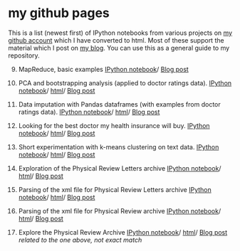 # my github pages

This is a list (newest first) of IPython notebooks from various projects on 
[my github account](https://github.com/nikos-daniilidis) which I 
have converted to html. Most of these support the material which I
post on [my blog](http://oligotropos.wordpress.com/). You can use this 
as a general guide to my repository.

9. MapReduce, basic examples
[IPython notebook](https://github.com/nikos-daniilidis/hadoop-mapreduce-o/blob/master/MapReduceLemmings.ipynb)/
[Blog post](oligotropos.wordpress.com/2014/10/13/mapreduce-lemmings-in-the-21st-century)

8. PCA and bootstrapping analysis (applied to doctor ratings data).
[IPython notebook](https://github.com/nikos-daniilidis/find-md/blob/master/find_me_a_doc_pca-score.ipynb)/
[html](http://nikos-daniilidis.github.io/find-md/find_me_a_doc_pca-score.html)/
[Blog post](http://oligotropos.wordpress.com/2014/07/14/picking-a-doctor/)

7. Data imputation with Pandas dataframes (with examples from doctor ratings data).
[IPython notebook](https://github.com/nikos-daniilidis/find-md/blob/master/find_me_a_doc_imputation.ipynb)/
[html](http://nikos-daniilidis.github.io/find-md/find_me_a_doc_imputation.html)/
[Blog post](http://oligotropos.wordpress.com/2014/07/12/ihmo-continued-the-brute-the-stochastic-and-the-aggressive/)

6. Looking for the best doctor my health insurance will buy.
[IPython notebook](https://github.com/nikos-daniilidis/find-md/blob/master/find_me_a_doc_nonames.ipynb)/
[html](http://nikos-daniilidis.github.io/find-md/find_me_a_doc_nonames.html)/
[Blog post](http://oligotropos.wordpress.com/2014/06/25/staying-healthy-staying-sane/#more-214)

5. Short experimentation with k-means clustering on text data.
[IPython notebook](https://github.com/nikos-daniilidis/haystack/blob/master/clustering-performance-short.ipynb)/
[html](http://nikos-daniilidis.github.io/haystack/clustering-performance-short.html)/
[Blog post](http://oligotropos.wordpress.com/2014/06/15/clustering-of-text-it-is-not-flat/#more-126)

4. Exploration of the Physical Review Letters archive
[IPython notebook](https://github.com/nikos-daniilidis/haystack/blob/master/trends-prl-xml.ipynb)/
[html](http://nikos-daniilidis.github.io/haystack/trends-prl-xml.html)/
[Blog post](http://oligotropos.wordpress.com/2014/06/09/tides-and-fads-in-the-work-of-geeks-fashionable-and-hot-areas-in-physics-1970-2010/#more-52)

3. Parsing of the xml file for Physical Review Letters archive
[IPython notebook](https://github.com/nikos-daniilidis/haystack/blob/master/parse-prl-xml.ipynb)/
[html](http://nikos-daniilidis.github.io/haystack/parse-prl-xml.html)/
[Blog post](http://oligotropos.wordpress.com/2014/06/09/tides-and-fads-in-the-work-of-geeks-fashionable-and-hot-areas-in-physics-1970-2010/#more-52)


2. Parsing of the xml file for Physical Review archive
[IPython notebook](https://github.com/nikos-daniilidis/haystack/blob/master/parse-pr-xml.ipynb)/
[html](http://nikos-daniilidis.github.io/haystack/parse-pr-xml.html)/
[Blog post](http://oligotropos.wordpress.com/2014/06/01/physics-in-war-and-peace-historic-trends-in-the-physical-review-archive/#more-5)

1. Explore the Physical Review Archive
[IPython notebook](http://nikos-daniilidis.github.io/haystack/explore-physical-review.html)/
[html](https://github.com/nikos-daniilidis/haystack/blob/master/explore-physical-review-scikit.ipynb)/
[Blog post](http://oligotropos.wordpress.com/2014/06/01/physics-in-war-and-peace-historic-trends-in-the-physical-review-archive/#more-5) *related to the one above, not exact match*
